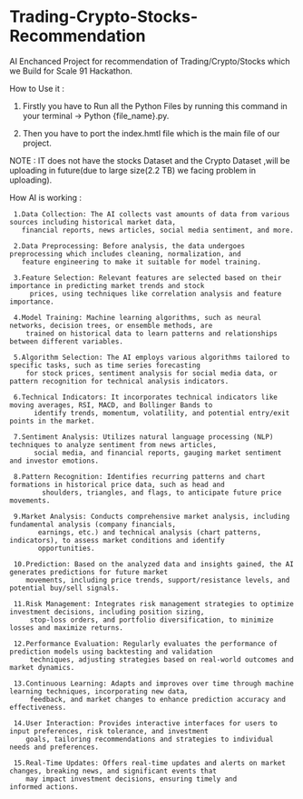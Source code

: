 # Trading-Crypto-Stocks-Recommendation
AI Enchanced Project for recommendation of Trading/Crypto/Stocks which we Build for Scale 91 Hackathon.

How to Use it :
 
   1. Firstly you have to Run all the Python Files by running this command in your terminal -> Python {file_name}.py.
      
   2. Then you have to port the index.hmtl file which is the main file of our project.
    
NOTE : IT does not have the stocks Dataset and the Crypto Dataset ,will be uploading in future(due to large size(2.2 TB) we 
       facing problem in uploading).

How AI is working : 

     1.Data Collection: The AI collects vast amounts of data from various sources including historical market data, 
       financial reports, news articles, social media sentiment, and more.

     2.Data Preprocessing: Before analysis, the data undergoes preprocessing which includes cleaning, normalization, and 
       feature engineering to make it suitable for model training.

     3.Feature Selection: Relevant features are selected based on their importance in predicting market trends and stock 
         prices, using techniques like correlation analysis and feature importance.

     4.Model Training: Machine learning algorithms, such as neural networks, decision trees, or ensemble methods, are 
        trained on historical data to learn patterns and relationships between different variables.

     5.Algorithm Selection: The AI employs various algorithms tailored to specific tasks, such as time series forecasting 
        for stock prices, sentiment analysis for social media data, or pattern recognition for technical analysis indicators.

     6.Technical Indicators: It incorporates technical indicators like moving averages, RSI, MACD, and Bollinger Bands to 
          identify trends, momentum, volatility, and potential entry/exit points in the market.

     7.Sentiment Analysis: Utilizes natural language processing (NLP) techniques to analyze sentiment from news articles, 
          social media, and financial reports, gauging market sentiment and investor emotions.

     8.Pattern Recognition: Identifies recurring patterns and chart formations in historical price data, such as head and 
            shoulders, triangles, and flags, to anticipate future price movements.

     9.Market Analysis: Conducts comprehensive market analysis, including fundamental analysis (company financials, 
           earnings, etc.) and technical analysis (chart patterns, indicators), to assess market conditions and identify 
           opportunities.

     10.Prediction: Based on the analyzed data and insights gained, the AI generates predictions for future market 
        movements, including price trends, support/resistance levels, and potential buy/sell signals.

     11.Risk Management: Integrates risk management strategies to optimize investment decisions, including position sizing, 
         stop-loss orders, and portfolio diversification, to minimize losses and maximize returns.

     12.Performance Evaluation: Regularly evaluates the performance of prediction models using backtesting and validation 
         techniques, adjusting strategies based on real-world outcomes and market dynamics.

     13.Continuous Learning: Adapts and improves over time through machine learning techniques, incorporating new data, 
         feedback, and market changes to enhance prediction accuracy and effectiveness.

     14.User Interaction: Provides interactive interfaces for users to input preferences, risk tolerance, and investment 
        goals, tailoring recommendations and strategies to individual needs and preferences.

     15.Real-Time Updates: Offers real-time updates and alerts on market changes, breaking news, and significant events that 
        may impact investment decisions, ensuring timely and informed actions.
